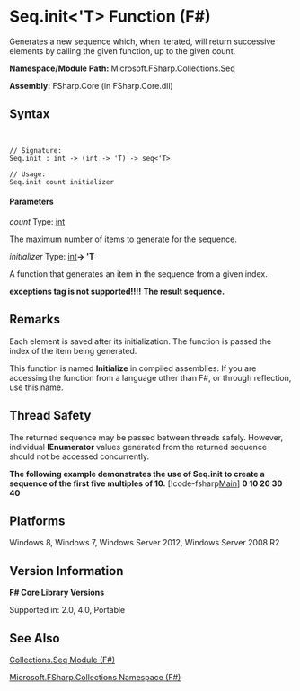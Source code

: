 # Seq.init<'T> Function (F#)

Generates a new sequence which, when iterated, will return successive elements by calling the given function, up to the given count.

**Namespace/Module Path:** Microsoft.FSharp.Collections.Seq

**Assembly:** FSharp.Core (in FSharp.Core.dll)


## Syntax


```


// Signature:
Seq.init : int -> (int -> 'T) -> seq<'T>

// Usage:
Seq.init count initializer

```



#### Parameters
*count*
Type: [int](http://msdn.microsoft.com/en-us/library/025d5455-3622-4ea5-9573-3ecbd4ee1375)


The maximum number of items to generate for the sequence.


*initializer*
Type: [int](http://msdn.microsoft.com/en-us/library/025d5455-3622-4ea5-9573-3ecbd4ee1375)**-&gt; 'T**


A function that generates an item in the sequence from a given index.



**exceptions tag is not supported!!!!**
**The result sequence.**
## Remarks
Each element is saved after its initialization. The function is passed the index of the item being generated.

This function is named **Initialize** in compiled assemblies. If you are accessing the function from a language other than F#, or through reflection, use this name.


## Thread Safety
The returned sequence may be passed between threads safely. However, individual **IEnumerator** values generated from the returned sequence should not be accessed concurrently.

**The following example demonstrates the use of Seq.init to create a sequence of the first five multiples of 10.**
[!code-fsharp[Main](snippets/fssequences/snippet10.fs)]
**0 10 20 30 40**
## Platforms
Windows 8, Windows 7, Windows Server 2012, Windows Server 2008 R2


## Version Information
**F# Core Library Versions**

Supported in: 2.0, 4.0, Portable




## See Also
[Collections.Seq Module &#40;F&#35;&#41;](Collections.Seq+Module+%28FSharp%29.md)

[Microsoft.FSharp.Collections Namespace &#40;F&#35;&#41;](Microsoft.FSharp.Collections+Namespace+%28FSharp%29.md)

